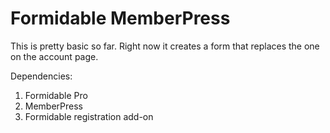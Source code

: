 Formidable MemberPress
======================

This is pretty basic so far. Right now it creates a form that replaces the one on the account page.

Dependencies:

1. Formidable Pro
2. MemberPress
3. Formidable registration add-on
